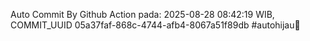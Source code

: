 Auto Commit By Github Action pada: 2025-08-28 08:42:19 WIB, COMMIT_UUID 05a37faf-868c-4744-afb4-8067a51f89db #autohijau🗿
